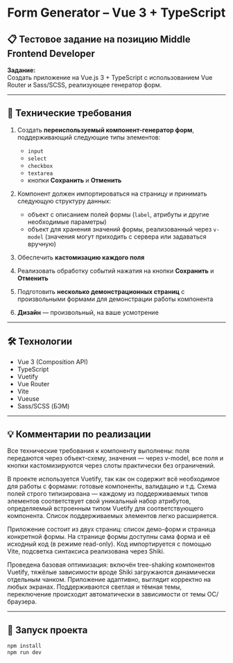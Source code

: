 # Form Generator – Vue 3 + TypeScript

## 📋 Тестовое задание на позицию Middle Frontend Developer

**Задание:**  
Создать приложение на Vue.js 3 + TypeScript с использованием Vue Router и Sass/SCSS, реализующее генератор форм.

---

## 📌 Технические требования

1. Создать **переиспользуемый компонент-генератор форм**, поддерживающий следующие типы элементов:
   - `input`
   - `select`
   - `checkbox`
   - `textarea`
   - кнопки **Сохранить** и **Отменить**

2. Компонент должен импортироваться на страницу и принимать следующую структуру данных:
   - объект с описанием полей формы (`label`, атрибуты и другие необходимые параметры)
   - объект для хранения значений формы, реализованный через `v-model` (значения могут приходить с сервера или задаваться вручную)

3. Обеспечить **кастомизацию каждого поля**

4. Реализовать обработку событий нажатия на кнопки **Сохранить** и **Отменить**

5. Подготовить **несколько демонстрационных страниц** с произвольными формами для демонстрации работы компонента

6. **Дизайн** — произвольный, на ваше усмотрение

---

## 🛠️ Технологии

- Vue 3 (Composition API)
- TypeScript
- Vuetify
- Vue Router
- Vite
- Vueuse
- Sass/SCSS (БЭМ)

---

## 💡 Комментарии по реализации

Все технические требования к компоненту выполнены: поля передаются через объект-схему, значения — через v-model, все поля и кнопки кастомизируются через слоты практически без ограничений.

В проекте используется Vuetify, так как он содержит всё необходимое для работы с формами: готовые компоненты, валидацию и т.д. Схема полей строго типизирована — каждому из поддерживаемых типов элементов соответствует свой уникальный набор атрибутов, определяемый встроенным типом Vuetify для соответствующего компонента. Список поддерживаемых элементов легко расширяется.

Приложение состоит из двух страниц: список демо-форм и страница конкретной формы. На странице формы доступны сама форма и её исходный код (в режиме read-only). Код импортируется с помощью Vite, подсветка синтаксиса реализована через Shiki.

Проведена базовая оптимизация: включён tree-shaking компонентов Vuetify, тяжёлые зависимости вроде Shiki загружаются динамически отдельным чанком. Приложение адаптивно, выглядит корректно на любых экранах. Поддерживаются светлая и тёмная темы, переключение происходит автоматически в зависимости от темы ОС/браузера.

---

## 🧪 Запуск проекта

```bash
npm install
npm run dev
